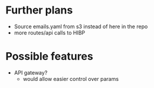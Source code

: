 # Further plans
- Source emails.yaml from s3 instead of here in the repo
- more routes/api calls to HIBP

# Possible features
- API gateway?
  - would allow easier control over params